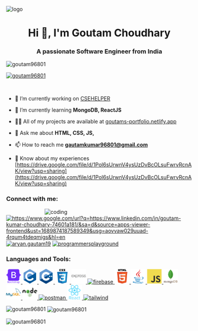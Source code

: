 ![logo]()
<h1 align="center">Hi 👋, I'm Goutam Choudhary</h1>
<h3 align="center">A passionate Software Engineer from India</h3>

<p align="left"> <img src="https://komarev.com/ghpvc/?username=goutam96801&label=Profile%20views&color=0e75b6&style=flat" alt="goutam96801" /> </p>

<p align="left"> <a href="https://github.com/ryo-ma/github-profile-trophy"><img src="https://github-profile-trophy.vercel.app/?username=goutam96801" alt="goutam96801" /></a> </p>

<p align="left"> <a href="https://twitter.com/" target="blank"><img src="https://img.shields.io/twitter/follow/?logo=twitter&style=for-the-badge" alt="" /></a> </p>

- 🔭 I’m currently working on [CSEHELPER](csehelper.netlify.app)

- 🌱 I’m currently learning **MongoDB, ReactJS**

- 👨‍💻 All of my projects are available at [goutams-portfolio.netlify.app](goutams-portfolio.netlify.app)

- 💬 Ask me about **HTML, CSS, JS,**

- 📫 How to reach me **gautamkumar96801@gmail.com**

- 📄 Know about my experiences [https://drive.google.com/file/d/1Pol6sUrwnV4ysUzDvBcOLsuFwrvRcnAK/view?usp=sharing](https://drive.google.com/file/d/1Pol6sUrwnV4ysUzDvBcOLsuFwrvRcnAK/view?usp=sharing)

<h3 align="left">Connect with me:</h3>

<img align="right" alt="coding" width="400" src="https://media.giphy.com/media/26tn33aiTi1jkl6H6/giphy.gif"/>
<p align="left">
<a href="https://linkedin.com/in/https://www.google.com/url?q=https://www.linkedin.com/in/goutam-kumar-choudhary-74601a181/&sa=d&source=apps-viewer-frontend&ust=1689874187589349&usg=aovvaw029uuad-4rqum4tdeqmigs&hl=en" target="blank"><img align="center" src="https://raw.githubusercontent.com/rahuldkjain/github-profile-readme-generator/master/src/images/icons/Social/linked-in-alt.svg" alt="https://www.google.com/url?q=https://www.linkedin.com/in/goutam-kumar-choudhary-74601a181/&sa=d&source=apps-viewer-frontend&ust=1689874187589349&usg=aovvaw029uuad-4rqum4tdeqmigs&hl=en" height="30" width="40" /></a>
<a href="https://instagram.com/aryan.gautam19" target="blank"><img align="center" src="https://raw.githubusercontent.com/rahuldkjain/github-profile-readme-generator/master/src/images/icons/Social/instagram.svg" alt="aryan.gautam19" height="30" width="40" /></a>
<a href="https://www.youtube.com/c/programmersplayground" target="blank"><img align="center" src="https://raw.githubusercontent.com/rahuldkjain/github-profile-readme-generator/master/src/images/icons/Social/youtube.svg" alt="programmersplayground" height="30" width="40" /></a>
</p>

<h3 align="left">Languages and Tools:</h3>
<p align="left"> <a href="https://getbootstrap.com" target="_blank" rel="noreferrer"> <img src="https://raw.githubusercontent.com/devicons/devicon/master/icons/bootstrap/bootstrap-plain-wordmark.svg" alt="bootstrap" width="40" height="40"/> </a> <a href="https://www.cprogramming.com/" target="_blank" rel="noreferrer"> <img src="https://raw.githubusercontent.com/devicons/devicon/master/icons/c/c-original.svg" alt="c" width="40" height="40"/> </a> <a href="https://www.w3schools.com/cpp/" target="_blank" rel="noreferrer"> <img src="https://raw.githubusercontent.com/devicons/devicon/master/icons/cplusplus/cplusplus-original.svg" alt="cplusplus" width="40" height="40"/> </a> <a href="https://www.w3schools.com/css/" target="_blank" rel="noreferrer"> <img src="https://raw.githubusercontent.com/devicons/devicon/master/icons/css3/css3-original-wordmark.svg" alt="css3" width="40" height="40"/> </a> <a href="https://expressjs.com" target="_blank" rel="noreferrer"> <img src="https://raw.githubusercontent.com/devicons/devicon/master/icons/express/express-original-wordmark.svg" alt="express" width="40" height="40"/> </a> <a href="https://firebase.google.com/" target="_blank" rel="noreferrer"> <img src="https://www.vectorlogo.zone/logos/firebase/firebase-icon.svg" alt="firebase" width="40" height="40"/> </a> <a href="https://www.w3.org/html/" target="_blank" rel="noreferrer"> <img src="https://raw.githubusercontent.com/devicons/devicon/master/icons/html5/html5-original-wordmark.svg" alt="html5" width="40" height="40"/> </a> <a href="https://www.java.com" target="_blank" rel="noreferrer"> <img src="https://raw.githubusercontent.com/devicons/devicon/master/icons/java/java-original.svg" alt="java" width="40" height="40"/> </a> <a href="https://developer.mozilla.org/en-US/docs/Web/JavaScript" target="_blank" rel="noreferrer"> <img src="https://raw.githubusercontent.com/devicons/devicon/master/icons/javascript/javascript-original.svg" alt="javascript" width="40" height="40"/> </a> <a href="https://www.mongodb.com/" target="_blank" rel="noreferrer"> <img src="https://raw.githubusercontent.com/devicons/devicon/master/icons/mongodb/mongodb-original-wordmark.svg" alt="mongodb" width="40" height="40"/> </a> <a href="https://www.mysql.com/" target="_blank" rel="noreferrer"> <img src="https://raw.githubusercontent.com/devicons/devicon/master/icons/mysql/mysql-original-wordmark.svg" alt="mysql" width="40" height="40"/> </a> <a href="https://nodejs.org" target="_blank" rel="noreferrer"> <img src="https://raw.githubusercontent.com/devicons/devicon/master/icons/nodejs/nodejs-original-wordmark.svg" alt="nodejs" width="40" height="40"/> </a> <a href="https://postman.com" target="_blank" rel="noreferrer"> <img src="https://www.vectorlogo.zone/logos/getpostman/getpostman-icon.svg" alt="postman" width="40" height="40"/> </a> <a href="https://reactjs.org/" target="_blank" rel="noreferrer"> <img src="https://raw.githubusercontent.com/devicons/devicon/master/icons/react/react-original-wordmark.svg" alt="react" width="40" height="40"/> </a> <a href="https://tailwindcss.com/" target="_blank" rel="noreferrer"> <img src="https://www.vectorlogo.zone/logos/tailwindcss/tailwindcss-icon.svg" alt="tailwind" width="40" height="40"/> </a> </p>

<p><img align="left" src="https://github-readme-stats.vercel.app/api/top-langs?username=goutam96801&show_icons=true&locale=en&layout=compact" alt="goutam96801" /></p>

<p>&nbsp;<img align="center" src="https://github-readme-stats.vercel.app/api?username=goutam96801&show_icons=true&locale=en" alt="goutam96801" /></p>

<p><img align="center" src="https://github-readme-streak-stats.herokuapp.com/?user=goutam96801&" alt="goutam96801" /></p>
